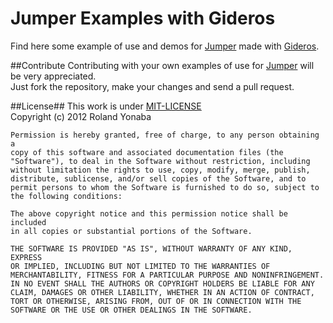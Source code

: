 Jumper Examples with Gideros
============================

Find here some example of use and demos for [Jumper](https://github.com/Yonaba/Jumper) made with [Gideros](http://www.giderosmobile.com).

##Contribute
Contributing with your own examples of use for [Jumper](https://github.com/Yonaba/Jumper) will be very appreciated. <br/>
Just fork the repository, make your changes and send a pull request.

##License##
This work is under [MIT-LICENSE](http://www.opensource.org/licenses/mit-license.php)<br/>
Copyright (c) 2012 Roland Yonaba

    Permission is hereby granted, free of charge, to any person obtaining a
    copy of this software and associated documentation files (the
    "Software"), to deal in the Software without restriction, including
    without limitation the rights to use, copy, modify, merge, publish,
    distribute, sublicense, and/or sell copies of the Software, and to
    permit persons to whom the Software is furnished to do so, subject to
    the following conditions:

    The above copyright notice and this permission notice shall be included
    in all copies or substantial portions of the Software.

    THE SOFTWARE IS PROVIDED "AS IS", WITHOUT WARRANTY OF ANY KIND, EXPRESS
    OR IMPLIED, INCLUDING BUT NOT LIMITED TO THE WARRANTIES OF
    MERCHANTABILITY, FITNESS FOR A PARTICULAR PURPOSE AND NONINFRINGEMENT.
    IN NO EVENT SHALL THE AUTHORS OR COPYRIGHT HOLDERS BE LIABLE FOR ANY
    CLAIM, DAMAGES OR OTHER LIABILITY, WHETHER IN AN ACTION OF CONTRACT,
    TORT OR OTHERWISE, ARISING FROM, OUT OF OR IN CONNECTION WITH THE
    SOFTWARE OR THE USE OR OTHER DEALINGS IN THE SOFTWARE.